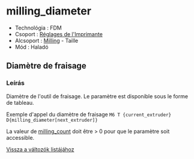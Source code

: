 # milling\_diameter

* Technológia : FDM
* Csoport : [Réglages de l'Imprimante](../printer_settings/printer_settings.md)
* Alcsoport : [Milling](../printer_settings/printer_settings.md#milling) - Taille
* Mód : Haladó

## Diamètre de fraisage

### Leírás

Diamètre de l'outil de fraisage. Le paramètre est disponible sous le forme de tableau.

Exemple d'appel du diamètre de fraisage `M6 T {current_extruder} D{milling_diameter[next_extruder]}`

La valeur de [milling\_count](milling_count.md) doit être &gt; 0 pour que le paramètre soit accessible.

[Vissza a változók listájához](variable_list.md)

